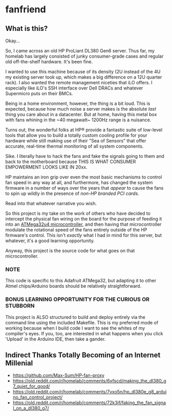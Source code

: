 # fanfriend

## What is this?

Okay...

So, I came across an old HP ProLiant DL380 Gen6 server.  Thus far, my homelab has largely consisted of junky consumer-grade cases and regular old off-the-shelf hardware.  It's been fine.

I wanted to use this machine because of its density (2U instead of the 4U my existing server took up, which makes a big difference on a 12U quarter rack).  I also wanted the remote management niceties that iLO offers.  I especially like iLO's SSH interface over Dell DRACs and whatever Supermicro puts on their BMCs.

Being in a home environment, however, the thing is a bit loud.  This is expected, because how much noise a server makes is the absolute _last_ thing you care about in a datacenter.  But at home, having this metal box with fans whining in the ~40 megawatt~ 1200Hz range is a nuisance.

Turns out, the wonderful folks at HP® provide a fantastic suite of low-level tools that allow you to build a totally custom cooling profile for your hardware while still making use of their "Sea of Sensors" that offer accurate, real-time thermal monitoring of all system components.

Sike.  I literally have to hack the fans and fake the signals going to them and back to the motherboard because THIS IS WHAT CONSUMER EMPOWERMENT LOOKS LIKE IN 20xx.

HP maintains an iron grip over even the most basic mechanisms to control fan speed in any way at all, and furthermore, has changed the system firmware in a number of ways over the years that _appear_ to cause the fans to spin up wildly in the presence of _non-HP branded PCI cards_.

Read into that whatever narrative you wish.

So this project is my take on the work of others who have decided to intercept the physical fan wiring on the board for the purpose of feeding it into an [ATMega32u4 microcontroller](https://www.adafruit.com/product/296), and then having that microcontroller modulate the rotational speed of the fans entirely outside of the HP firmware's control.  This isn't _exactly_ what I had in mind for this server, but whatever, it's a good learning opportunity.

Anyway, this project is the source code for what goes on that microcontroller.

### NOTE

This code is specific to this Adafruit ATMega32, but adapting it to other Atmel chips/Arduino boards should be relatively straightforward.

### BONUS LEARNING OPPORTUNITY FOR THE CURIOUS OR STUBBORN

This project is ALSO structured to build and deploy entirely via the command line using the included Makefile.  This is my preferred mode of working because when I build code I want to see the whites of my compiler's eyes.  If you, too, are interested in what happens when you click 'Upload' in the Arduino IDE, then take a gander.

## Indirect Thanks Totally Becoming of an Internet Millenial

- https://github.com/Max-Sum/HP-fan-proxy
- https://old.reddit.com/r/homelab/comments/6xfscd/making_the_dl380_g7_quiet_for_good/
- https://old.reddit.com/r/homelab/comments/7vxo5n/hp_dl380e_g8_arduino_fan_control_project/
- https://old.reddit.com/r/homelab/comments/72k3jf/faking_the_fan_signal_on_a_dl380_g7/
